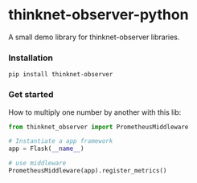 # thinknet-observer-python
A small demo library for thinknet-observer libraries.

### Installation
```
pip install thinknet-observer
```

### Get started
How to multiply one number by another with this lib:

```Python
from thinknet_observer import PrometheusMiddleware

# Instantiate a app framework
app = Flask(__name__)

# use middleware
PrometheusMiddleware(app).register_metrics()
```

